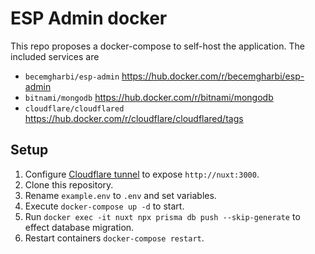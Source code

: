 # ESP Admin docker
This repo proposes a docker-compose to self-host the application. The included services are
- `becemgharbi/esp-admin` https://hub.docker.com/r/becemgharbi/esp-admin
- `bitnami/mongodb` https://hub.docker.com/r/bitnami/mongodb
- `cloudflare/cloudflared` https://hub.docker.com/r/cloudflare/cloudflared/tags

## Setup
1. Configure [Cloudflare tunnel](https://github.com/cloudflare/cloudflared) to expose `http://nuxt:3000`.
2. Clone this repository.
3. Rename `example.env` to `.env` and set variables.
4. Execute `docker-compose up -d` to start.
5. Run `docker exec -it nuxt npx prisma db push --skip-generate` to effect database migration.
6. Restart containers `docker-compose restart`.